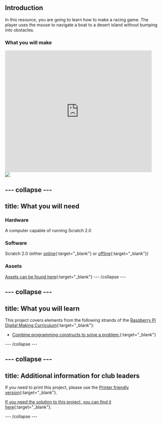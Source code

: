 ## Introduction

In this resource, you are going to learn how to make a racing game. The player uses the mouse to navigate a boat to a desert island without bumping into obstacles.

### What you will make

<div class="scratch-preview">
  <iframe allowtransparency="true" width="485" height="402" src="https://scratch.mit.edu/projects/embed/63957956/?autostart=false" frameborder="0"></iframe>
  <img src="images/boat-final.png">
</div>

--- collapse ---
---
title: What you will need
---

### Hardware

A computer capable of running Scratch 2.0


### Software


Scratch 2.0 (either [online](https://scratch.mit.edu/projects/editor/){:target="_blank"} or [offline](https://scratch.mit.edu/scratch2download/){:target="_blank"})


### Assets

[Assets can be found here](http://rpf.io/boat-race-resources){:target="_blank"}
--- /collapse ---

--- collapse ---
---
title: What you will learn
---

This project covers elements from the following strands of the [Raspberry Pi Digital Making Curriculum](http://rpf.io/curriculum){:target="_blank"}:

+ [Combine programming constructs to solve a problem.](https://www.raspberrypi.org/curriculum/programming/builder){:target="_blank"}

--- /collapse ---

--- collapse ---
---
title: Additional information for club leaders
---
If you need to print this project, please use the [Printer friendly version](https://projects.raspberrypi.org/en/projects/boat-race/print){:target="_blank"}.

[If you need the solution to this project, you can find it here](http://rpf.io/boat-race-solutions){:target="_blank"}.

--- /collapse ---
